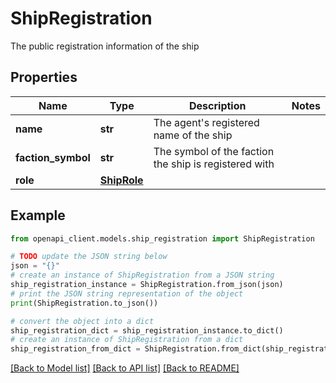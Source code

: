 # ShipRegistration

The public registration information of the ship

## Properties

Name | Type | Description | Notes
------------ | ------------- | ------------- | -------------
**name** | **str** | The agent&#39;s registered name of the ship | 
**faction_symbol** | **str** | The symbol of the faction the ship is registered with | 
**role** | [**ShipRole**](ShipRole.md) |  | 

## Example

```python
from openapi_client.models.ship_registration import ShipRegistration

# TODO update the JSON string below
json = "{}"
# create an instance of ShipRegistration from a JSON string
ship_registration_instance = ShipRegistration.from_json(json)
# print the JSON string representation of the object
print(ShipRegistration.to_json())

# convert the object into a dict
ship_registration_dict = ship_registration_instance.to_dict()
# create an instance of ShipRegistration from a dict
ship_registration_from_dict = ShipRegistration.from_dict(ship_registration_dict)
```
[[Back to Model list]](../README.md#documentation-for-models) [[Back to API list]](../README.md#documentation-for-api-endpoints) [[Back to README]](../README.md)


